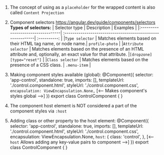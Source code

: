 1. The concept of using <ng-content/> as a `placeholder` for the wrapped content is also called `Content Projection`

2. Component selectors https://angular.dev/guide/components/selectors
   **Types of selectors:**
   | Selector type | Description | Examples |
   |:----------------------------------| :-----------------------------------------------------------| :----------: |
   |`Type selector` | Matches elements based on their HTML tag name, or node name.| `profile-photo` |
   |`Attribute selector` | Matches elements based on the presence of an HTML attribute and, optionally, an exact value for that attribute. |`[dropzone]` `[type="reset"]` |
   |`Class selector` | Matches elements based on the presence of a CSS class. | `.menu-item` |

3. Making component styles available (global):
   @Component({
   selector: 'app-control',
   standalone: true,
   imports: [],
   templateUrl: './control.component.html',
   styleUrl: './control.component.css',
   `encapsulation: ViewEncapsulation.None,` [<-- Makes component's styles global -->]
   })
   export class ControlComponent { }

4. The component host element is NOT considered a part of the component styles via `:host`

5. Adding class or other property to the host element:
   @Component({
   selector: 'app-control',
   standalone: true,
   imports: [],
   templateUrl: './control.component.html',
   styleUrl: './control.component.css',
   encapsulation: ViewEncapsulation.None,
   `host`: {
   class: 'control',
   }, [<-- `host` Allows adding any key-value pairs to component -->]
   })
   export class ControlComponent { }
